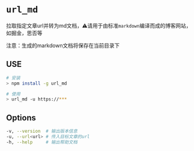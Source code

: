 <!--
 * @Author: zhangjicheng
 * @Date: 2021-03-04 11:28:56
 * @LastEditTime: 2021-03-04 14:31:33
 * @LastEditors: zhangjicheng
 * @Description: 
 * @FilePath: \cli-lerna\packages\url2md\README.md
 * 可以输入预定的版权声明、个性签名、空行等
-->

# `url_md`

拉取指定文章url并转为md文档，⚠️请用于由标准`markdown`编译而成的博客网站，如掘金，思否等   

注意：生成的markdown文档将保存在当前目录下

## USE

``` bash
# 安装
> npm install -g url_md

# 使用
> url_md -u https://*** 
```

## Options
``` bash
-v, --version  # 输出版本信息
-u, --url<url> # 传入目标文章的url
-h, --help     # 输出帮助文档
``` 
